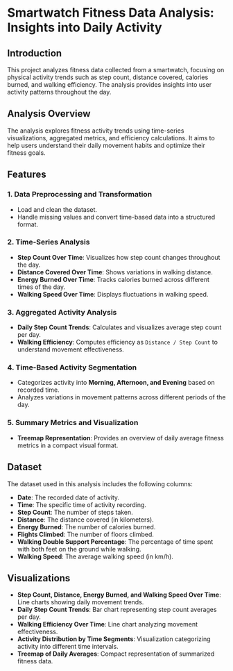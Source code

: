 # Smartwatch Fitness Data Analysis: Insights into Daily Activity

## Introduction

This project analyzes fitness data collected from a smartwatch, focusing on physical activity trends such as step count, distance covered, calories burned, and walking efficiency. The analysis provides insights into user activity patterns throughout the day.

## Analysis Overview

The analysis explores fitness activity trends using time-series visualizations, aggregated metrics, and efficiency calculations. It aims to help users understand their daily movement habits and optimize their fitness goals.

## Features

### 1. Data Preprocessing and Transformation
- Load and clean the dataset.
- Handle missing values and convert time-based data into a structured format.

### 2. Time-Series Analysis
- **Step Count Over Time**: Visualizes how step count changes throughout the day.
- **Distance Covered Over Time**: Shows variations in walking distance.
- **Energy Burned Over Time**: Tracks calories burned across different times of the day.
- **Walking Speed Over Time**: Displays fluctuations in walking speed.

### 3. Aggregated Activity Analysis
- **Daily Step Count Trends**: Calculates and visualizes average step count per day.
- **Walking Efficiency**: Computes efficiency as `Distance / Step Count` to understand movement effectiveness.

### 4. Time-Based Activity Segmentation
- Categorizes activity into **Morning, Afternoon, and Evening** based on recorded time.
- Analyzes variations in movement patterns across different periods of the day.

### 5. Summary Metrics and Visualization
- **Treemap Representation**: Provides an overview of daily average fitness metrics in a compact visual format.

## Dataset

The dataset used in this analysis includes the following columns:
- **Date**: The recorded date of activity.
- **Time**: The specific time of activity recording.
- **Step Count**: The number of steps taken.
- **Distance**: The distance covered (in kilometers).
- **Energy Burned**: The number of calories burned.
- **Flights Climbed**: The number of floors climbed.
- **Walking Double Support Percentage**: The percentage of time spent with both feet on the ground while walking.
- **Walking Speed**: The average walking speed (in km/h).

## Visualizations

- **Step Count, Distance, Energy Burned, and Walking Speed Over Time**: Line charts showing daily movement trends.
- **Daily Step Count Trends**: Bar chart representing step count averages per day.
- **Walking Efficiency Over Time**: Line chart analyzing movement effectiveness.
- **Activity Distribution by Time Segments**: Visualization categorizing activity into different time intervals.
- **Treemap of Daily Averages**: Compact representation of summarized fitness data.

